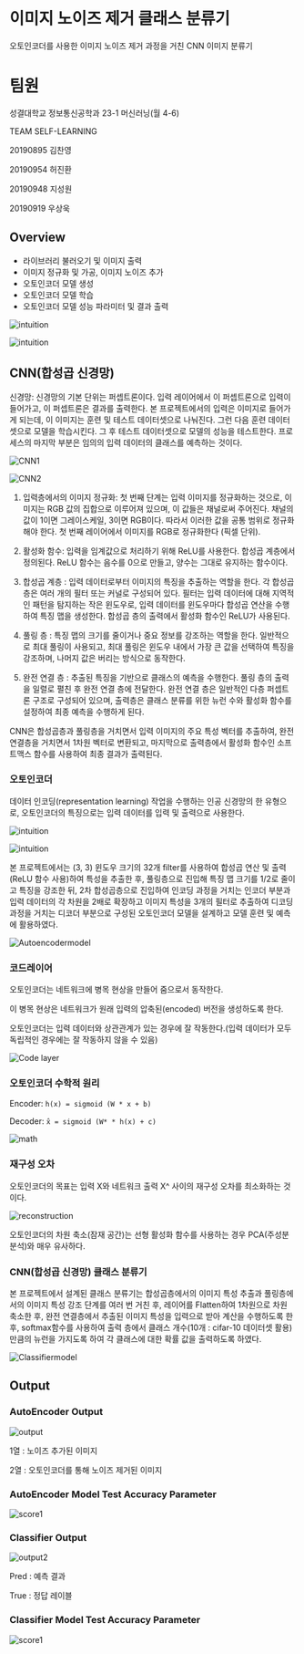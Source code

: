 # 이미지 노이즈 제거 클래스 분류기
오토인코더를 사용한 이미지 노이즈 제거 과정을 거친 CNN 이미지 분류기

# 팀원
성결대학교 정보통신공학과 23-1 머신러닝(월 4-6)

TEAM SELF-LEARNING

20190895 김찬영

20190954 허진환

20190948 지성원

20190919 우상욱

## Overview
- 라이브러리 불러오기 및 이미지 출력
- 이미지 정규화 및 가공, 이미지 노이즈 추가
- 오토인코더 모델 생성
- 오토인코더 모델 학습
- 오토인코더 모델 성능 파라미터 및 결과 출력

![intuition](/img/intro.png?raw=true "Title")

![intuition](/img/blockplot.png?raw=true "Title")

## CNN(합성곱 신경망)
신경망: 신경망의 기본 단위는 퍼셉트론이다. 입력 레이어에서 이 퍼셉트론으로 입력이 들어가고, 이 퍼셉트론은 결과를 출력한다. 본 프로젝트에서의 입력은 이미지로 들어가게 되는데, 이 이미지는 훈련 및 테스트 데이터셋으로 나눠진다. 그런 다음 훈련 데이터셋으로 모델을 학습시킨다. 그 후 테스트 데이터셋으로 모델의 성능을 테스트한다. 프로세스의 마지막 부분은 임의의 입력 데이터의 클래스를 예측하는 것이다.

![CNN1](/img/CNN1.png?raw=true "Title")

![CNN2](/img/CNN2.jpg?raw=true "Title")

1. 입력층에서의 이미지 정규화: 첫 번째 단계는 입력 이미지를 정규화하는 것으로, 이미지는 RGB 값의 집합으로 이루어져 있으며, 이 값들은 채널로써 주어진다. 채널의 값이 1이면 그레이스케일, 3이면 RGB이다. 따라서 이러한 값을 공통 범위로 정규화해야 한다. 첫 번째 레이어에서 이미지를 RGB로 정규화한다 (픽셀 단위).

2. 활성화 함수: 입력을 임계값으로 처리하기 위해 ReLU를 사용한다. 합성곱 계층에서 정의된다. ReLU 함수는 음수를 0으로 만들고, 양수는 그대로 유지하는 함수이다.

3. 합성곱 계층 : 입력 데이터로부터 이미지의 특징을 추출하는 역할을 한다. 각 합성곱 층은 여러 개의 필터 또는 커널로 구성되어 있다. 필터는 입력 데이터에 대해 지역적인 패턴을 탐지하는 작은 윈도우로, 입력 데이터를 윈도우마다 합성곱 연산을 수행하여 특징 맵을 생성한다. 합성곱 층의 출력에서 활성화 함수인 ReLU가 사용된다.

4. 풀링 층 : 특징 맵의 크기를 줄이거나 중요 정보를 강조하는 역할을 한다. 일반적으로 최대 풀링이 사용되고, 최대 풀링은 윈도우 내에서 가장 큰 값을 선택하여 특징을 강조하며, 나머지 값은 버리는 방식으로 동작한다.

5. 완전 연결 층 : 추출된 특징을 기반으로 클래스의 예측을 수행한다. 풀링 층의 출력을 일렬로 펼친 후 완전 연결 층에 전달한다. 완전 연결 층은 일반적인 다층 퍼셉트론 구조로 구성되어 있으며, 출력층은 클래스 분류를 위한 뉴런 수와 활성화 함수를 설정하여 최종 예측을 수행하게 된다.

CNN은 합성곱층과 풀링층을 거치면서 입력 이미지의 주요 특성 벡터를 추출하여, 완전연결층을 거치면서 1차원 벡터로 변환되고, 마지막으로 출력층에서 활성화 함수인 소프트맥스 함수를 사용하여 최종 결과가 출력된다.

### 오토인코더
데이터 인코딩(representation learning) 작업을 수행하는 인공 신경망의 한 유형으로, 오토인코더의 특징으로는 입력 데이터를 입력 및 출력으로 사용한다.

![intuition](/img/autoencoderkor.png?raw=true "Title")

![intuition](/img/AutoencoderDenoising.png?raw=true "Title")

본 프로젝트에서는 (3, 3) 윈도우 크기의 32개 filter를 사용하여 합성곱 연산 및 출력(ReLU 함수 사용)하여 특성을 추출한 후, 풀링층으로 진입해 특징 맵 크기를 1/2로 줄이고 특징을 강조한 뒤, 2차 합성곱층으로 진입하여 인코딩 과정을 거치는 인코더 부분과 입력 데이터의 각 차원을 2배로 확장하고 이미지 특성을 3개의 필터로 추출하여 디코딩 과정을 거치는 디코더 부분으로 구성된 오토인코더 모델을 설계하고 모델 훈련 및 예측에 활용하였다.

![Autoencodermodel](/img/Autoencodermodel.png?raw=true "Title")

### 코드레이어
오토인코더는 네트워크에 병목 현상을 만들어 줌으로서 동작한다.

이 병목 현상은 네트워크가 원래 입력의 압축된(encoded) 버전을 생성하도록 한다. 

오토인코더는 입력 데이터와 상관관계가 있는 경우에 잘 작동한다.(입력 데이터가 모두 독립적인 경우에는 잘 작동하지 않을 수 있음)

![Code layer](/img/AutoencoderDenoising2.png)

### 오토인코더 수학적 원리
Encoder: ``` h(x) = sigmoid (W * x + b) ```

Decoder: ``` x̂ = sigmoid (W* * h(x) + c) ```

![math](/img/AutoencoderDenoising3.png)

### 재구성 오차
오토인코더의 목표는 입력 X와 네트워크 출력 X^ 사이의 재구성 오차를 최소화하는 것이다. 

![reconstruction](/img/AutoencoderDenoising4.png)

오토인코더의 차원 축소(잠재 공간)는 선형 활성화 함수를 사용하는 경우 PCA(주성분 분석)와 매우 유사하다.

### CNN(합성곱 신경망) 클래스 분류기
본 프로젝트에서 설계된 클래스 분류기는 합성곱층에서의 이미지 특성 추출과 풀링층에서의 이미지 특성 강조 단계를 여러 번 거친 후, 레이어를 Flatten하여 1차원으로 차원 축소한 후, 완전 연결층에서 추출된 이미지 특성을 입력으로 받아 계산을 수행하도록 한 후, softmax함수를 사용하여 출력 층에서 클래스 개수(10개 : cifar-10 데이터셋 활용)만큼의 뉴런을 가지도록 하여 각 클래스에 대한 확률 값을 출력하도록 하였다.

![Classifiermodel](/img/Classifiermodel.png?raw=true "Title")


## Output

### AutoEncoder Output

![output](/img/conclusion.png)

1열 : 노이즈 추가된 이미지

2열 : 오토인코더를 통해 노이즈 제거된 이미지

### AutoEncoder Model Test Accuracy Parameter

![score1](/img/Autoencoderscore.png)

### Classifier Output

![output2](/img/conclusion2.png)

Pred : 예측 결과 

True : 정답 레이블

### Classifier Model Test Accuracy Parameter

![score1](/img/Classifierscore.png)